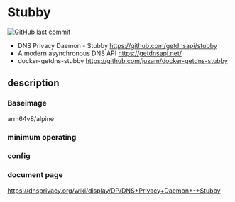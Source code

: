 # Stubby

[![GitHub last commit](https://img.shields.io/github/last-commit/google/skia.svg)](https://github.com/kometchtech/docker-build/commits/master/stubby)

- DNS Privacy Daemon - Stubby <https://github.com/getdnsapi/stubby>  
- A modern asynchronous DNS API <https://getdnsapi.net/>  
- docker-getdns-stubby <https://github.com/juzam/docker-getdns-stubby>  

## description

### Baseimage

arm64v8/alpine

### minimum operating

### config

### document page

<https://dnsprivacy.org/wiki/display/DP/DNS+Privacy+Daemon+-+Stubby>
